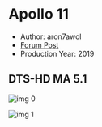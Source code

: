 # Apollo 11

* Author: aron7awol
* [Forum Post](https://www.avsforum.com/threads/bass-eq-for-filtered-movies.2995212/post-58207082)
* Production Year: 2019

## DTS-HD MA 5.1

![img 0](https://i.imgur.com/2rKyNZu.jpg)

![img 1](https://i.imgur.com/eYwwRJl.png)

